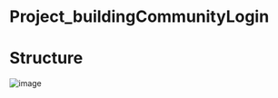 
# Project_buildingCommunityLogin

# Structure  
![image](https://user-images.githubusercontent.com/82137367/142790103-ceca64b9-2104-4604-9b6b-1fd7fd1d62eb.png)
